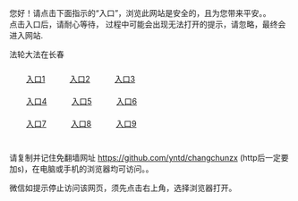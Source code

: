 您好！请点击下面指示的“入口”，浏览此网站是安全的，且为您带来平安。。 <br/>
点击入口后，请耐心等待， 过程中可能会出现无法打开的提示，请忽略，最终会进入网站. </br>

法轮大法在长春<br/>
<div style="padding:10px"><a style="margin:20px" target="_blank" href="https://dy9mmolfohkwq.cloudfront.net/2Qpsp?pvagncnd" id="ccLink1" rel="nofollow">入口1</a> <a target="_blank" style="margin:20px" href="https://dzdjy2fefcmb7.cloudfront.net/2Qpsp?xetdzpqf" id="ccLink2" rel="nofollow">入口2</a> <a style="margin:20px" target="_blank" href="https://dl7sj0nvzw2s8.cloudfront.net/2Qpsp?ketvp" id="ccLink3" rel="nofollow">入口3</a></div>

<div style="padding:10px" ><a style="margin:20px" target="_blank" href="https://dy9mmolfohkwq.cloudfront.net/2Qpsp?pvagncnd" id="ccLink4" rel="nofollow">入口4</a> <a style="margin:20px" href="https://dzdjy2fefcmb7.cloudfront.net/2Qpsp?xetdzpqf" target="_blank" id="ccLink5" rel="nofollow">入口5</a> <a style="margin:20px" href="https://dl7sj0nvzw2s8.cloudfront.net/2Qpsp?ketvp" target="_blank" id="ccLink6" rel="nofollow">入口6</a></div>

<div style="padding:10px"><a style="margin:20px" target="_blank" href="https://dy9mmolfohkwq.cloudfront.net/2Qpsp?pvagncnd" id="ccLink7" rel="nofollow">入口7</a> <a style="margin:20px" href="https://dzdjy2fefcmb7.cloudfront.net/2Qpsp?xetdzpqf" target="_blank" id="ccLink8" rel="nofollow">入口8</a> <a style="margin:20px" target="_blank" href="https://dl7sj0nvzw2s8.cloudfront.net/2Qpsp?ketvp" id="ccLink9" rel="nofollow">入口9</a></div>

<br/>



请复制并记住免翻墙网址 https://github.com/yntd/changchunzx (http后一定要加s)，在电脑或手机的浏览器均可访问。。<br/>

微信如提示停止访问该网页，须先点击右上角，选择浏览器打开。
